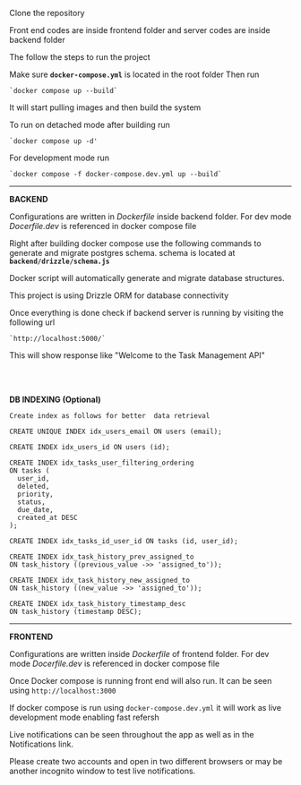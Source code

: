 Clone the repository

Front end codes are inside frontend folder
and server codes are inside backend folder

The follow the steps to run the project

Make sure **`docker-compose.yml`** is located in the root folder
Then run

	`docker compose up --build`

It will start pulling images and then build the system

To run on detached mode after building run

    `docker compose up -d'

For development mode run

    `docker compose -f docker-compose.dev.yml up --build` 


------------


**BACKEND**

Configurations are written in *Dockerfile* inside backend folder. For dev mode *Docerfile.dev* is referenced in docker compose file

Right after building docker compose use the following commands to generate and migrate postgres schema.
schema is located at **`backend/drizzle/schema.js`**

Docker script will automatically generate and migrate database structures.

This project is using Drizzle ORM for database connectivity

<!-- To generate first move to **backend** folder and use generation command 

  ```
  cd backend
  ```

Once generation is done use migration command as follows

	`npx drizzle-kit migrate` -->

Once everything is done check if backend server is running by visiting the following url

	`http://localhost:5000/`

This will show response like "Welcome to the Task Management API"
                                
<br><br>

**DB INDEXING (Optional)**

```
Create index as follows for better  data retrieval

CREATE UNIQUE INDEX idx_users_email ON users (email);

CREATE INDEX idx_users_id ON users (id);

CREATE INDEX idx_tasks_user_filtering_ordering
ON tasks (
  user_id,
  deleted,
  priority,
  status,
  due_date,
  created_at DESC
);

CREATE INDEX idx_tasks_id_user_id ON tasks (id, user_id);

CREATE INDEX idx_task_history_prev_assigned_to
ON task_history ((previous_value ->> 'assigned_to'));

CREATE INDEX idx_task_history_new_assigned_to
ON task_history ((new_value ->> 'assigned_to'));

CREATE INDEX idx_task_history_timestamp_desc
ON task_history (timestamp DESC);
```

---------------------------------------


**FRONTEND**

Configurations are written inside *Dockerfile* of frontend folder. For dev mode *Docerfile.dev* is referenced in docker compose file

Once Docker compose is running front end will also run. It can be seen using `http://localhost:3000`

If docker compose is run using `docker-compose.dev.yml` it will work as live development mode enabling fast refersh 

Live notifications can be seen throughout the app as well as in the Notifications link.

Please create two accounts and open in two different browsers or may be another incognito window to test live notifications.

